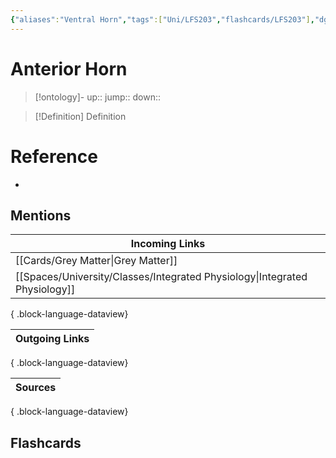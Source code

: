 ```yaml
---
{"aliases":"Ventral Horn","tags":["Uni/LFS203","flashcards/LFS203"],"dg-publish":true,"permalink":"/cards/anterior-horn/","dgPassFrontmatter":true}
---
```


# Anterior Horn

> [!ontology]-
> up:: 
> jump:: 
> down:: 

> [!Definition] Definition

# Reference

- 

## Mentions

| Incoming Links                                                                |
| ----------------------------------------------------------------------------- |
| [[Cards/Grey Matter\|Grey Matter]]                                         |
| [[Spaces/University/Classes/Integrated Physiology\|Integrated Physiology]] |

{ .block-language-dataview}

| Outgoing Links |
| -------------- |

{ .block-language-dataview}

| Sources |
| ------- |

{ .block-language-dataview}

## Flashcards